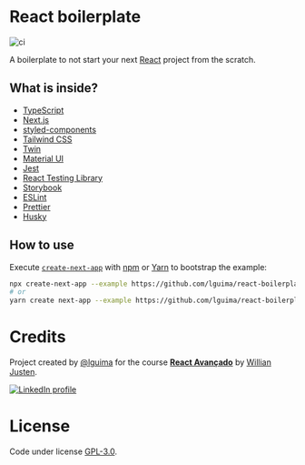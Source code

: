 # React boilerplate

![ci](https://github.com/lguima/react-boilerplate/workflows/ci/badge.svg)

A boilerplate to not start your next [React](https://reactjs.org/) project from the scratch.

## What is inside?

- [TypeScript](https://www.typescriptlang.org/)
- [Next.js](https://nextjs.org/)
- [styled-components](https://styled-components.com/)
- [Tailwind CSS](https://tailwindcss.com/)
- [Twin](https://github.com/ben-rogerson/twin.macro)
- [Material UI](https://material-ui.com/)
- [Jest](https://jestjs.io/)
- [React Testing Library](https://testing-library.com/react/)
- [Storybook](https://storybook.js.org/)
- [ESLint](https://eslint.org/)
- [Prettier](https://prettier.io/)
- [Husky](https://typicode.github.io/husky/)

## How to use

Execute [`create-next-app`](https://github.com/vercel/next.js/tree/canary/packages/create-next-app) with [npm](https://docs.npmjs.com/cli/init) or [Yarn](https://yarnpkg.com/lang/en/docs/cli/create/) to bootstrap the example:

```bash
npx create-next-app --example https://github.com/lguima/react-boilerplate
# or
yarn create next-app --example https://github.com/lguima/react-boilerplate
```

# Credits

Project created by [@lguima](https://github.com/lguima) for the course [**React Avançado**](https://reactavancado.com.br/) by [Willian Justen](https://willianjusten.com.br).

<a href="https://www.linkedin.com/in/lucasguima/">
  <img alt="LinkedIn profile" src="https://img.shields.io/badge/LinkedIn-lucasguima-0e76a8?style=flat&logoColor=white&logo=linkedin">
</a>

# License

Code under license [GPL-3.0](LICENSE.md).

